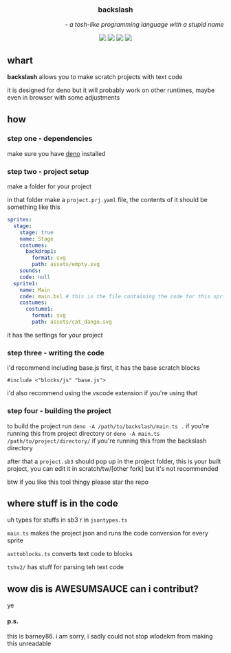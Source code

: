 <h3 align="center"><b>backslash</b></h3>
<p align="right"><i>- a tosh-like programming language with a stupid name</i></p>
<p align="center">
  <img src="https://img.shields.io/github/contributors-anon/WlodekM/scratch-text-coding-thingy">
  <img src="https://img.shields.io/github/directory-file-count/WlodekM/scratch-text-coding-thingy">
  <img src="https://img.shields.io/github/commit-activity/t/WlodekM/scratch-text-coding-thingy">
  <img src="https://img.shields.io/badge/yes-ff9900">
</p>

## whart
**backslash** allows you to make scratch projects with text code

it is designed for deno but it will probably work on other runtimes, maybe even in browser with some adjustments

## how

### step one - dependencies

make sure you have [deno](https://deno.com/) installed

### step two - project setup

make a folder for your project

in that folder make a `project.prj.yaml` file, the contents of it should be something like this

```yaml
sprites:
  stage:
    stage: true
    name: Stage
    costumes:
      backdrop1:
        format: svg
        path: assets/empty.svg
    sounds:
    code: null
  sprite1:
    name: Main
    code: main.bsl # this is the file containing the code for this sprite
    costumes:
      costume1:
        format: svg
        path: assets/cat_dango.svg
```

it has the settings for your project

### step three - writing the code

i'd recommend including base.js first, it has the base scratch blocks

```bsl
#include <"blocks/js" "base.js">
```

i'd also recommend using the vscode extension if you're using that

### step four - building the project

to build the project run `deno -A /path/to/backslash/main.ts .` if you're running this from project directory or `deno -A main.ts /path/to/project/directory/` if you're running this from the backslash directory

after that a `project.sb3` should pop up in the project folder, this is your built project, you can edit it in scratch/tw/[other fork] but it's not recommended

btw if you like this tool thingy please star the repo 

## where stuff is in the code

uh types for stuffs in sb3 r in `jsontypes.ts`

`main.ts` makes the project json and runs the code conversion for every sprite

`asttoblocks.ts` converts text code to blocks

`tshv2/` has stuff for parsing teh text code


## wow dis is AWESUMSAUCE can i contribut?

ye

#### p.s.
this is barney86. i am sorry, i sadly could not stop wlodekm from making this unreadable
